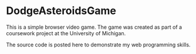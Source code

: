 # DodgeAsteroidsGame
This is a simple browser video game. The game was created as part of a coursework project at the University of Michigan.

The source code is posted here to demonstrate my web programming skills.
